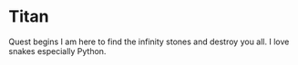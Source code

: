 # Titan
Quest begins 
I am here to find the infinity stones and destroy you all.
I love snakes especially Python.
